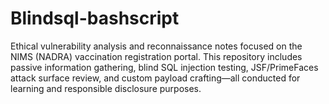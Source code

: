 # Blindsql-bashscript
Ethical vulnerability analysis and reconnaissance notes focused on the NIMS (NADRA) vaccination registration portal. This repository includes passive information gathering, blind SQL injection testing, JSF/PrimeFaces attack surface review, and custom payload crafting—all conducted for learning and responsible disclosure purposes.
